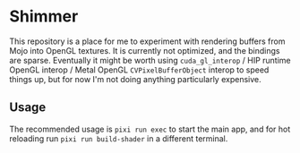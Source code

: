 # Shimmer

This repository is a place for me to experiment with rendering buffers from Mojo into OpenGL textures. It is currently not optimized, and the bindings are sparse. Eventually it might be worth using `cuda_gl_interop` / HIP runtime OpenGL interop / Metal OpenGL `CVPixelBufferObject` interop to speed things up, but for now I'm not doing anything particularly expensive.

## Usage
The recommended usage is `pixi run exec` to start the main app, and for hot reloading run `pixi run build-shader` in a different terminal.
